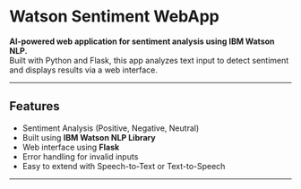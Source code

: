 # Watson Sentiment WebApp

**AI-powered web application for sentiment analysis using IBM Watson NLP.**  
Built with Python and Flask, this app analyzes text input to detect sentiment and displays results via a web interface.

---

## Features

- Sentiment Analysis (Positive, Negative, Neutral)  
- Built using **IBM Watson NLP Library**  
- Web interface using **Flask**  
- Error handling for invalid inputs  
- Easy to extend with Speech-to-Text or Text-to-Speech  

---

